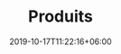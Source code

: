 ---
title: "Produits"
date: 2019-10-17T11:22:16+06:00
draft: false
description : "this is a meta description"
---